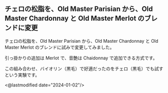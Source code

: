 ## チェロの松脂を、Old Master Parisian から、Old Master Chardonnay と Old Master Merlot のブレンドに変更

チェロの松脂を、Old Master Parisian から、Old Master Chardonnay と Old Master Merlot のブレンドに試みで変更してみました。

引っ掛かりの追加は Merlot で、音艶は Chaidonnay で追加できる方式です。

この組み合わせ、バイオリン（黒毛）で好適だったのをチェロ（黒毛）でも試すという実験です。

<@lastmodified date="2024-01-02"/>
